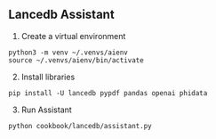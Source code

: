 ## Lancedb Assistant

1. Create a virtual environment

```shell
python3 -m venv ~/.venvs/aienv
source ~/.venvs/aienv/bin/activate
```

2. Install libraries

```shell
pip install -U lancedb pypdf pandas openai phidata
```

3. Run Assistant

```shell
python cookbook/lancedb/assistant.py
```
